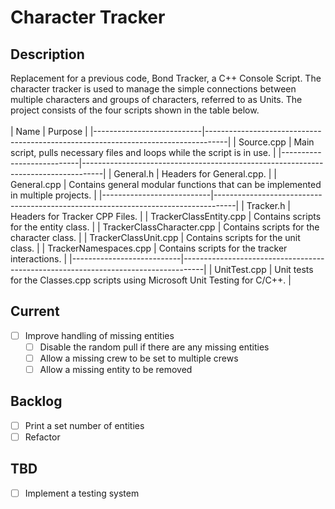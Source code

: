 # Character Tracker
## Description
Replacement for a previous code, Bond Tracker, a C++ Console Script.
The character tracker is used to manage the simple connections between multiple characters and groups of characters, referred to as Units.
The project consists of the four scripts shown in the table below.
<br> <br>
| Name                      | Purpose                                                                           |
|---------------------------|-----------------------------------------------------------------------------------|
| Source.cpp                | Main script, pulls necessary files and loops while the script is in use.          |
|---------------------------|-----------------------------------------------------------------------------------|
| General.h                 | Headers for General.cpp.                                                          |
| General.cpp               | Contains general modular functions that can be implemented in multiple projects.  |
|---------------------------|-----------------------------------------------------------------------------------|
| Tracker.h                 | Headers for Tracker CPP Files.                                                    |
| TrackerClassEntity.cpp    | Contains scripts for the entity class.                                            |
| TrackerClassCharacter.cpp | Contains scripts for the character class.                                         |
| TrackerClassUnit.cpp      | Contains scripts for the unit class.                                              |
| TrackerNamespaces.cpp     | Contains scripts for the tracker interactions.                                    |
|---------------------------|-----------------------------------------------------------------------------------|
| UnitTest.cpp              | Unit tests for the Classes.cpp scripts using Microsoft Unit Testing for C/C++.    |

## Current
- [ ] Improve handling of missing entities
  - [ ] Disable the random pull if there are any missing entities
  - [ ] Allow a missing crew to be set to multiple crews
  - [ ] Allow a missing entity to be removed

## Backlog
- [ ] Print a set number of entities
- [ ] Refactor

## TBD
- [ ] Implement a testing system